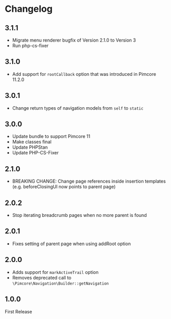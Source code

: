 # Changelog

## 3.1.1

* Migrate menu renderer bugfix of Version 2.1.0 to Version 3 
* Run php-cs-fixer

## 3.1.0

* Add support for `rootCallback` option that was introduced in Pimcore 11.2.0

## 3.0.1

* Change return types of navigation models from `self` to `static`

## 3.0.0

* Update bundle to support Pimcore 11
* Make classes final
* Update PHPStan
* Update PHP-CS-Fixer

## 2.1.0

* BREAKING CHANGE: Change page references inside insertion templates (e.g. beforeClosingUl now points to parent page)

## 2.0.2

* Stop iterating breadcrumb pages when no more parent is found

## 2.0.1

* Fixes setting of parent page when using addRoot option

## 2.0.0

* Adds support for `markActiveTrail` option
* Removes deprecated call to `\Pimcore\Navigation\Builder::getNavigation`

## 1.0.0

First Release
